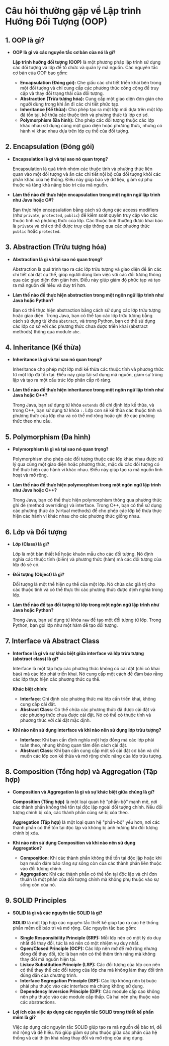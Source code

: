 # Câu hỏi thường gặp về Lập trình Hướng Đối Tượng (OOP)

## 1. OOP là gì?

- **OOP là gì và các nguyên tắc cơ bản của nó là gì?**

  **Lập trình hướng đối tượng (OOP)** là một phương pháp lập trình sử dụng các đối tượng và lớp để tổ chức và quản lý mã nguồn. Các nguyên tắc cơ bản của OOP bao gồm:
  - **Encapsulation (Đóng gói):** Che giấu các chi tiết triển khai bên trong một đối tượng và chỉ cung cấp các phương thức công cộng để truy cập và thay đổi trạng thái của đối tượng.
  - **Abstraction (Trừu tượng hóa):** Cung cấp một giao diện đơn giản cho người dùng trong khi ẩn đi các chi tiết phức tạp.
  - **Inheritance (Kế thừa):** Cho phép tạo ra một lớp mới dựa trên một lớp đã tồn tại, kế thừa các thuộc tính và phương thức từ lớp cơ sở.
  - **Polymorphism (Đa hình):** Cho phép các đối tượng thuộc các lớp khác nhau sử dụng cùng một giao diện hoặc phương thức, nhưng có hành vi khác nhau dựa trên lớp cụ thể của đối tượng.

## 2. Encapsulation (Đóng gói)

- **Encapsulation là gì và tại sao nó quan trọng?**

  Encapsulation là quá trình nhóm các thuộc tính và phương thức liên quan vào một đối tượng và ẩn các chi tiết nội bộ của đối tượng khỏi các phần khác của hệ thống. Điều này giúp bảo vệ dữ liệu, giảm sự phụ thuộc và tăng khả năng bảo trì của mã nguồn.

- **Làm thế nào để thực hiện encapsulation trong một ngôn ngữ lập trình như Java hoặc C#?**

  Bạn thực hiện encapsulation bằng cách sử dụng các access modifiers (như `private`, `protected`, `public`) để kiểm soát quyền truy cập vào các thuộc tính và phương thức của lớp. Các thuộc tính thường được khai báo là `private` và chỉ có thể được truy cập thông qua các phương thức `public` hoặc `protected`.

## 3. Abstraction (Trừu tượng hóa)

- **Abstraction là gì và tại sao nó quan trọng?**

  Abstraction là quá trình tạo ra các lớp trừu tượng và giao diện để ẩn các chi tiết cài đặt cụ thể, giúp người dùng làm việc với các đối tượng thông qua các giao diện đơn giản hơn. Điều này giúp giảm độ phức tạp và tạo ra mã nguồn dễ hiểu và duy trì hơn.

- **Làm thế nào để thực hiện abstraction trong một ngôn ngữ lập trình như Java hoặc Python?**

  Bạn có thể thực hiện abstraction bằng cách sử dụng các lớp trừu tượng hoặc giao diện. Trong Java, bạn có thể tạo các lớp trừu tượng bằng cách sử dụng từ khóa `abstract`, và trong Python, bạn có thể sử dụng các lớp cơ sở với các phương thức chưa được triển khai (abstract methods) thông qua module `abc`.

## 4. Inheritance (Kế thừa)

- **Inheritance là gì và tại sao nó quan trọng?**

  Inheritance cho phép một lớp mới kế thừa các thuộc tính và phương thức từ một lớp đã tồn tại. Điều này giúp tái sử dụng mã nguồn, giảm sự trùng lặp và tạo ra một cấu trúc lớp phân cấp rõ ràng.

- **Làm thế nào để thực hiện inheritance trong một ngôn ngữ lập trình như Java hoặc C++?**

  Trong Java, bạn sử dụng từ khóa `extends` để chỉ định lớp kế thừa, và trong C++, bạn sử dụng từ khóa `:`. Lớp con sẽ kế thừa các thuộc tính và phương thức của lớp cha và có thể mở rộng hoặc ghi đè các phương thức theo nhu cầu.

## 5. Polymorphism (Đa hình)

- **Polymorphism là gì và tại sao nó quan trọng?**

  Polymorphism cho phép các đối tượng thuộc các lớp khác nhau được xử lý qua cùng một giao diện hoặc phương thức, mặc dù các đối tượng có thể thực hiện các hành vi khác nhau. Điều này giúp tạo ra mã nguồn linh hoạt và mở rộng.

- **Làm thế nào để thực hiện polymorphism trong một ngôn ngữ lập trình như Java hoặc C++?**

  Trong Java, bạn có thể thực hiện polymorphism thông qua phương thức ghi đè (method overriding) và interface. Trong C++, bạn có thể sử dụng các phương thức ảo (virtual methods) để cho phép các lớp kế thừa thực hiện các hành vi khác nhau cho các phương thức giống nhau.

## 6. Lớp và Đối tượng

- **Lớp (Class) là gì?**

  Lớp là một bản thiết kế hoặc khuôn mẫu cho các đối tượng. Nó định nghĩa các thuộc tính (biến) và phương thức (hàm) mà các đối tượng của lớp đó sẽ có. 

- **Đối tượng (Object) là gì?**

  Đối tượng là một thể hiện cụ thể của một lớp. Nó chứa các giá trị cho các thuộc tính và có thể thực thi các phương thức được định nghĩa trong lớp.

- **Làm thế nào để tạo đối tượng từ lớp trong một ngôn ngữ lập trình như Java hoặc Python?**

  Trong Java, bạn sử dụng từ khóa `new` để tạo một đối tượng từ lớp. Trong Python, bạn gọi lớp như một hàm để tạo đối tượng.

## 7. Interface và Abstract Class

- **Interface là gì và sự khác biệt giữa interface và lớp trừu tượng (abstract class) là gì?**

  Interface là một tập hợp các phương thức không có cài đặt (chỉ có khai báo) mà các lớp phải triển khai. Nó cung cấp một cách để đảm bảo rằng các lớp thực hiện các phương thức cụ thể.

  **Khác biệt chính:**
  - **Interface**: Chỉ định các phương thức mà lớp cần triển khai, không cung cấp cài đặt.
  - **Abstract Class**: Có thể chứa các phương thức đã được cài đặt và các phương thức chưa được cài đặt. Nó có thể có thuộc tính và phương thức với cài đặt mặc định.

- **Khi nào nên sử dụng interface và khi nào nên sử dụng lớp trừu tượng?**

  - **Interface**: Khi bạn cần định nghĩa một hợp đồng mà các lớp phải tuân theo, nhưng không quan tâm đến cách cài đặt.
  - **Abstract Class**: Khi bạn cần cung cấp một số cài đặt cơ bản và chỉ muốn các lớp con kế thừa và mở rộng chức năng của lớp trừu tượng.

## 8. Composition (Tổng hợp) và Aggregation (Tập hợp)

- **Composition và Aggregation là gì và sự khác biệt giữa chúng là gì?**

  **Composition (Tổng hợp)** là một loại quan hệ "phần-bộ" mạnh mẽ, nơi các thành phần không thể tồn tại độc lập ngoài đối tượng chính. Nếu đối tượng chính bị xóa, các thành phần cũng sẽ bị xóa theo.

  **Aggregation (Tập hợp)** là một loại quan hệ "phần-bộ" yếu hơn, nơi các thành phần có thể tồn tại độc lập và không bị ảnh hưởng khi đối tượng chính bị xóa.

- **Khi nào nên sử dụng Composition và khi nào nên sử dụng Aggregation?**

  - **Composition**: Khi các thành phần không thể tồn tại độc lập hoặc khi bạn muốn đảm bảo rằng sự sống còn của các thành phần liên thuộc vào đối tượng chính.
  - **Aggregation**: Khi các thành phần có thể tồn tại độc lập và chỉ đơn thuần là một phần của đối tượng chính mà không phụ thuộc vào sự sống còn của nó.

## 9. SOLID Principles

- **SOLID là gì và các nguyên tắc SOLID là gì?**

  **SOLID** là một tập hợp các nguyên tắc thiết kế giúp tạo ra các hệ thống phần mềm dễ bảo trì và mở rộng. Các nguyên tắc bao gồm:
  - **Single Responsibility Principle (SRP):** Mỗi lớp nên có một lý do duy nhất để thay đổi, tức là nó nên có một nhiệm vụ duy nhất.
  - **Open/Closed Principle (OCP):** Các lớp nên mở để mở rộng nhưng đóng để thay đổi, tức là bạn nên có thể thêm tính năng mà không thay đổi mã nguồn hiện tại.
  - **Liskov Substitution Principle (LSP):** Các đối tượng của lớp con nên có thể thay thế các đối tượng của lớp cha mà không làm thay đổi tính đúng đắn của chương trình.
  - **Interface Segregation Principle (ISP):** Các lớp không nên bị buộc phải phụ thuộc vào các interface mà chúng không sử dụng.
  - **Dependency Inversion Principle (DIP):** Các module cấp cao không nên phụ thuộc vào các module cấp thấp. Cả hai nên phụ thuộc vào các abstractions.

- **Lợi ích của việc áp dụng các nguyên tắc SOLID trong thiết kế phần mềm là gì?**

  Việc áp dụng các nguyên tắc SOLID giúp tạo ra mã nguồn dễ bảo trì, dễ mở rộng và dễ hiểu. Nó giúp giảm sự phụ thuộc giữa các phần của hệ thống và cải thiện khả năng thay đổi và mở rộng của ứng dụng.

